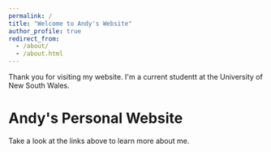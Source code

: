 ```yaml
---
permalink: /
title: "Welcome to Andy's Website"
author_profile: true
redirect_from: 
  - /about/
  - /about.html
---
```

Thank you for visiting my website. I'm a current studentt at the University of New South Wales.

Andy's Personal Website
======
Take a look at the links above to learn more about me.
